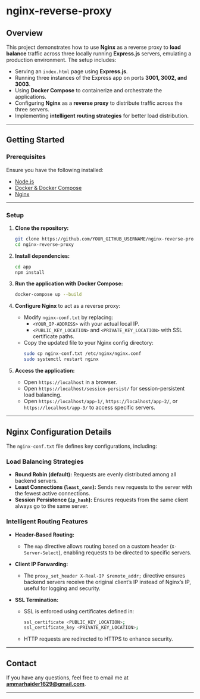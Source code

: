 # nginx-reverse-proxy

## Overview

This project demonstrates how to use **Nginx** as a reverse proxy to **load balance** traffic across three locally running **Express.js** servers, emulating a production environment. The setup includes:

- Serving an `index.html` page using **Express.js**.
- Running three instances of the Express app on ports **3001, 3002, and 3003**.
- Using **Docker Compose** to containerize and orchestrate the applications.
- Configuring **Nginx** as a **reverse proxy** to distribute traffic across the three servers.
- Implementing **intelligent routing strategies** for better load distribution.

---

## Getting Started

### Prerequisites

Ensure you have the following installed:

- [Node.js](https://nodejs.org/)
- [Docker & Docker Compose](https://www.docker.com/)
- [Nginx](https://nginx.org/)

---

### Setup

1. **Clone the repository:**

   ```sh
   git clone https://github.com/YOUR_GITHUB_USERNAME/nginx-reverse-proxy.git
   cd nginx-reverse-proxy
   ```

2. **Install dependencies:**

   ```sh
   cd app
   npm install
   ```

3. **Run the application with Docker Compose:**

   ```sh
   docker-compose up --build
   ```

4. **Configure Nginx** to act as a reverse proxy:

   - Modify `nginx-conf.txt` by replacing:
     - `<YOUR_IP-ADDRESS>` with your actual local IP.
     - `<PUBLIC_KEY_LOCATION>` and `<PRIVATE_KEY_LOCATION>` with SSL certificate paths.
   - Copy the updated file to your Nginx config directory:
     ```sh
     sudo cp nginx-conf.txt /etc/nginx/nginx.conf
     sudo systemctl restart nginx
     ```

5. **Access the application:**
   - Open `https://localhost` in a browser.
   - Open `https://localhost/session-persist/` for session-persistent load balancing.
   - Open `https://localhost/app-1/`, `https://localhost/app-2/`, or `https://localhost/app-3/` to access specific servers.

---

## Nginx Configuration Details

The `nginx-conf.txt` file defines key configurations, including:

### Load Balancing Strategies

- **Round Robin (default):** Requests are evenly distributed among all backend servers.
- **Least Connections (`least_conn`):** Sends new requests to the server with the fewest active connections.
- **Session Persistence (`ip_hash`):** Ensures requests from the same client always go to the same server.

### Intelligent Routing Features

- **Header-Based Routing:**

  - The `map` directive allows routing based on a custom header (`X-Server-Select`), enabling requests to be directed to specific servers.

- **Client IP Forwarding:**

  - The `proxy_set_header X-Real-IP $remote_addr;` directive ensures backend servers receive the original client’s IP instead of Nginx’s IP, useful for logging and security.

- **SSL Termination:**
  - SSL is enforced using certificates defined in:
    ```sh
    ssl_certificate <PUBLIC_KEY_LOCATION>;
    ssl_certificate_key <PRIVATE_KEY_LOCATION>;
    ```
  - HTTP requests are redirected to HTTPS to enhance security.

---

## Contact

If you have any questions, feel free to email me at **ammarhaider1629@gmail.com**.

---
